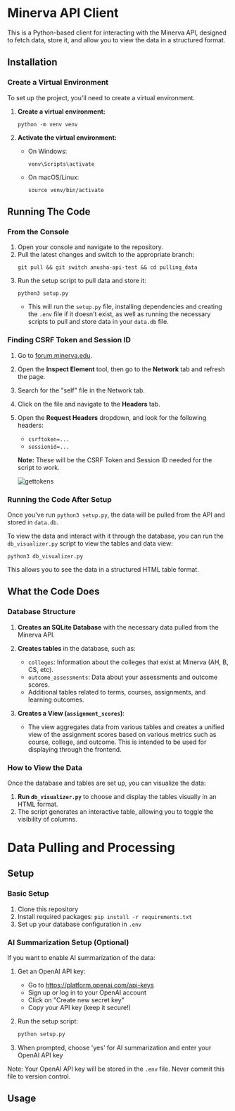 # Minerva API Client

This is a Python-based client for interacting with the Minerva API, designed to fetch data, store it, and allow you to view the data in a structured format.

## Installation

### Create a Virtual Environment

To set up the project, you'll need to create a virtual environment.

1. **Create a virtual environment:**
    ```
    python -m venv venv
    ```

2. **Activate the virtual environment:**

    - On Windows:
      ```
      venv\Scripts\activate
      ```

    - On macOS/Linux:
      ```
      source venv/bin/activate
      ```

## Running The Code

### From the Console

1. Open your console and navigate to the repository.
2. Pull the latest changes and switch to the appropriate branch:
    ```
    git pull && git switch anusha-api-test && cd pulling_data
    ```
3. Run the setup script to pull data and store it:
    ```
    python3 setup.py
    ```
   - This will run the `setup.py` file, installing dependencies and creating the `.env` file if it doesn't exist, as well as running the necessary scripts to pull and store data in your `data.db` file.

### Finding CSRF Token and Session ID

1. Go to [forum.minerva.edu](https://forum.minerva.edu).
2. Open the **Inspect Element** tool, then go to the **Network** tab and refresh the page.
3. Search for the "self" file in the Network tab.
4. Click on the file and navigate to the **Headers** tab.
5. Open the **Request Headers** dropdown, and look for the following headers:
   - `csrftoken=...`
   - `sessionid=...`

   **Note:** These will be the CSRF Token and Session ID needed for the script to work.

   ![gettokens](https://github.com/user-attachments/assets/549df9fd-36ec-45c2-8a70-d42ffc7f0b25)

### Running the Code After Setup

Once you've run `python3 setup.py`, the data will be pulled from the API and stored in `data.db`.

To view the data and interact with it through the database, you can run the `db_visualizer.py` script to view the tables and data view:

```
python3 db_visualizer.py
```

This allows you to see the data in a structured HTML table format.

## What the Code Does

### Database Structure

1. **Creates an SQLite Database** with the necessary data pulled from the Minerva API.
2. **Creates tables** in the database, such as:
   - `colleges`: Information about the colleges that exist at Minerva (AH, B, CS, etc).
   - `outcome_assessments`: Data about your assessments and outcome scores.
   - Additional tables related to terms, courses, assignments, and learning outcomes.
   
3. **Creates a View (`assignment_scores`)**:
   - The view aggregates data from various tables and creates a unified view of the assignment scores based on various metrics such as course, college, and outcome. This is intended to be used for displaying through the frontend.

### How to View the Data

Once the database and tables are set up, you can visualize the data:

1. **Run `db_visualizer.py`** to choose and display the tables visually in an HTML format.
2. The script generates an interactive table, allowing you to toggle the visibility of columns.

# Data Pulling and Processing

## Setup

### Basic Setup
1. Clone this repository
2. Install required packages: `pip install -r requirements.txt`
3. Set up your database configuration in `.env`

### AI Summarization Setup (Optional)
If you want to enable AI summarization of the data:

1. Get an OpenAI API key:
   - Go to https://platform.openai.com/api-keys
   - Sign up or log in to your OpenAI account
   - Click on "Create new secret key"
   - Copy your API key (keep it secure!)

2. Run the setup script:
   ```bash
   python setup.py
   ```

3. When prompted, choose 'yes' for AI summarization and enter your OpenAI API key

Note: Your OpenAI API key will be stored in the `.env` file. Never commit this file to version control.

## Usage
